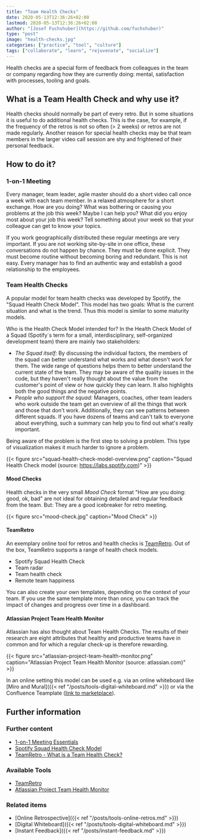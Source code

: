 ```yaml
---
title: "Team Health Checks"
date: 2020-05-13T12:36:26+02:00
lastmod: 2020-05-13T12:36:26+02:00
author: "[Josef Fuchshuber](https://github.com/fuchshuber)"
type: "post"
image: "health-checks.jpg"
categories: ["practice", "tool", "culture"]
tags: ["collaborate", "learn", "rejuvenate", "socialize"]
---
```


Health checks are a special form of feedback from colleagues in the team or company regarding how they are currently doing: mental, satisfaction with processes, tooling and goals.

<!--more-->

## What is a Team Health Check and why use it?

Health checks should normally be part of every retro. But in some situations it is useful to do additional health checks. This is the case, for example, if the frequency of the retros is not so often (> 2 weeks) or retros are not made regularly. Another reason for special health checks may be that team members in the larger video call session are shy and frightened of their personal feedback.  

## How to do it?

### 1-on-1 Meeting

Every manager, team leader, agile master should do a short video call once a week with each team member. In a relaxed atmosphere for a short exchange. How are you doing? What was bothering or causing you problems at the job this week? Maybe I can help you? What did you enjoy most about your job this week? Tell something about your week so that your colleague can get to know your topics.

If you work geographically distributed these regular meetings are very important. If you are not working site-by-site in one office, these conversations do not happen by chance. They must be done explicit. They must become routine without becoming boring and redundant. This is not easy. Every manager has to find an authentic way and establish a good relationship to the employees.

### Team Health Checks

A popular model for team health checks was developed by Spotify, the "Squad Health Check Model". This model has two goals: What is the current situation and what is the trend. Thus this model is similar to some maturity models.

Who is the Health Check Model intended for? In the Health Check Model of a Squad (Spotify`s term for a small, interdisciplinary, self-organized development team) there are mainly two stakeholders:

* *The Squad itself:* By discussing the individual factors, the members of the squad can better understand what works and what doesn't work for them. The wide range of questions helps them to better understand the current state of the team. They may be aware of the quality issues in the code, but they haven't really thought about the value from the customer's point of view or how quickly they can learn. It also highlights both the good things and the negative points.
* *People who support the squad:* Managers, coaches, other team leaders who work outside the team get an overview of all the things that work and those that don't work. Additionally, they can see patterns between different squads. If you have dozens of teams and can't talk to everyone about everything, such a summary can help you to find out what's really important.

Being aware of the problem is the first step to solving a problem. This type of visualization makes it much harder to ignore a problem.

{{< figure src="squad-health-check-model-overview.png" caption="Squad Health Check model (source: https://labs.spotify.com)" >}}

#### Mood Checks

Health checks in the very small *Mood Check* format "How are you doing: good, ok, bad" are not ideal for obtaining detailed and regular feedback from the team. But: They are a good icebreaker for retro meeting.

{{< figure src="mood-check.jpg" caption="Mood Check" >}}

#### TeamRetro

An exemplary online tool for retros and health checks is [TeamRetro](https://www.teamretro.com/health-checks/). Out of the box, TeamRetro supports a range of health check models.

* Spotify Squad Health Check
* Team radar
* Team health check
* Remote team happiness

You can also create your own templates, depending on the context of your team. If you use the same template more than once, you can track the impact of changes and progress over time in a dashboard.

#### Atlassian Project Team Health Monitor

Atlassian has also thought about Team Health Checks. The results of their research are eight attributes that healthy and productive teams have in common and for which a regular check-up is therefore rewarding.

{{< figure src="atlassian-project-team-health-monitor.png" caption="Atlassian Project Team Health Monitor (source: atlassian.com)" >}}

In an online setting this model can be used e.g. via an online whiteboard like [Miro and Mural]({{< ref "/posts/tools-digital-whiteboard.md" >}}) or via the Confluence Teamplate ([link to marketplace](https://marketplace.atlassian.com/apps/1216029/leadership-team-health-monitor?hosting=cloud&tab=overview)).

## Further information

### Further content

* [1-on-1 Meeting Essentials](https://www.small-improvements.com/1-on-1-meeting-essentials/)
* [Spotify Squad Health Check Model](https://labs.spotify.com/2014/09/16/squad-health-check-model/)
* [TeamRetro - What is a Team Health Check?](https://www.teamretro.com/health-checks/team-health-check/)

### Available Tools

* [TeamRetro](https://www.teamretro.com/health-checks/)
* [Atlassian Project Team Health Monitor](https://www.atlassian.com/de/team-playbook/health-monitor/project-teams)

### Related items

* [Online Retrospective]({{< ref "/posts/tools-online-retros.md" >}})
* [Digital Whiteboard]({{< ref "/posts/tools-digital-whiteboard.md" >}})
* [Instant Feedback]({{< ref "/posts/instant-feedback.md" >}})
